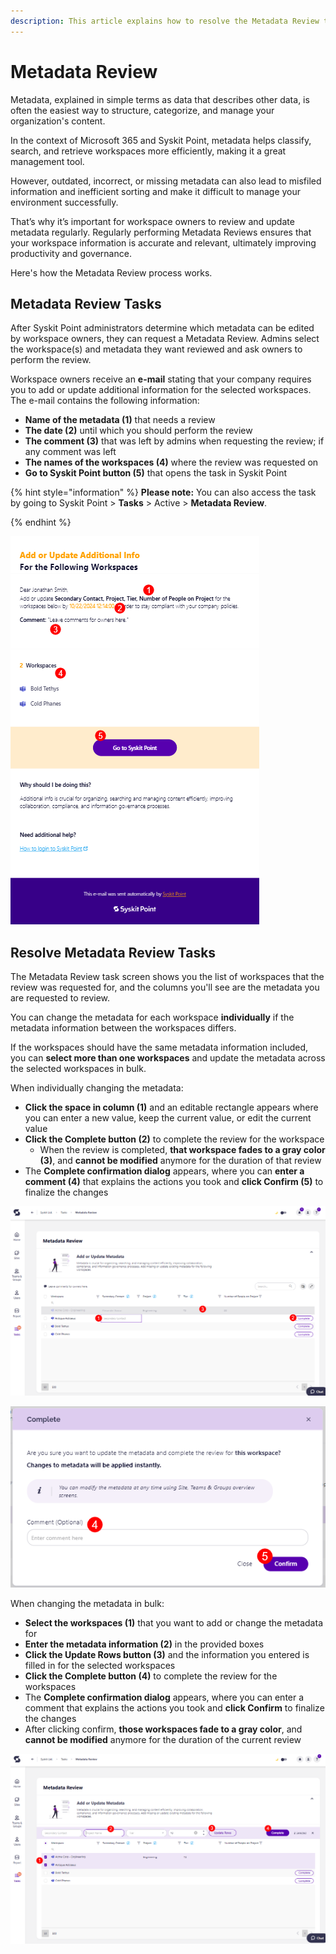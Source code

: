```yaml
---
description: This article explains how to resolve the Metadata Review task. 
---
```


# Metadata Review 

Metadata, explained in simple terms as data that describes other data, is often the easiest way to structure, categorize, and manage your organization's content. 

In the context of Microsoft 365 and Syskit Point, metadata helps classify, search, and retrieve workspaces more efficiently, making it a great management tool. 

However, outdated, incorrect, or missing metadata can also lead to misfiled information and inefficient sorting and make it difficult to manage your environment successfully. 

That’s why it’s important for workspace owners to review and update metadata regularly. Regularly performing Metadata Reviews ensures that your workspace information is accurate and relevant, ultimately improving productivity and governance.

Here's how the Metadata Review process works.

## Metadata Review Tasks 

After Syskit Point administrators determine which metadata can be edited by workspace owners, they can request a Metadata Review. 
Admins select the workspace(s) and metadata they want reviewed and ask owners to perform the review. 

Workspace owners receive an **e-mail** stating that your company requires you to add or update additional information for the selected workspaces. The e-mail contains the following information: 

* **Name of the metadata (1)** that needs a review
* **The date (2)** until which you should perform the review
* **The comment (3)** that was left by admins when requesting the review; if any comment was left
* **The names of the workspaces (4)** where the review was requested on
* **Go to Syskit Point button (5)** that opens the task in Syskit Point

{% hint style="information" %}
**Please note:** You can also access the task by going to Syskit Point > **Tasks** > Active > **Metadata Review**. 

{% endhint %}

![Resolve Metadata Review - E-mail](../../.gitbook/assets/resolve-metadata-review-email.png)


## Resolve Metadata Review Tasks 

The Metadata Review task screen shows you the list of workspaces that the review was requested for, and the columns you'll see are the metadata you are requested to review. 

You can change the metadata for each workspace **individually** if the metadata information between the workspaces differs.

If the workspaces should have the same metadata information included, you can **select more than one workspaces** and update the metadata across the selected workspaces in bulk. 

When individually changing the metadata: 

* **Click the space in column (1)** and an editable rectangle appears where you can enter a new value, keep the current value, or edit the current value
* **Click the Complete button (2)** to complete the review for the workspace
    * When the review is completed, **that workspace fades to a gray color (3)**, and **cannot be modified** anymore for the duration of that review
* The **Complete confirmation dialog** appears, where you can **enter a comment (4)** that explains the actions you took and **click Confirm (5)** to finalize the changes


![Resolve Metadata Review - Task](../../.gitbook/assets/resolve-metadata-review-task.png)

![Resolve Metadata Review - Complete Task](../../.gitbook/assets/resolve-metadata-review-task-complete.png)

When changing the metadata in bulk: 

* **Select the workspaces (1)** that you want to add or change the metadata for
* **Enter the metadata information (2)** in the provided boxes
* **Click the Update Rows button (3)** and the information you entered is filled in for the selected workspaces
* **Click the Complete button (4)** to complete the review for the workspaces
* The **Complete confirmation dialog** appears, where you can enter a comment that explains the actions you took and **click Confirm** to finalize the changes
* After clicking confirm, **those workspaces fade to a gray color**, and **cannot be modified** anymore for the duration of the current review

![Resolve Metadata Review - Bulk Changes](../../.gitbook/assets/resolve-metadata-review-bulk.png)